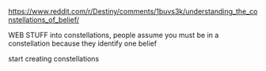 https://www.reddit.com/r/Destiny/comments/1buvs3k/understanding_the_constellations_of_belief/


WEB STUFF into constellations, people assume you must be in a constellation because they identify one belief

start creating constellations
#